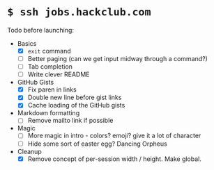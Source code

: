 # `$ ssh jobs.hackclub.com`

Todo before launching:

- Basics
    - [X] `exit` command
    - [ ] Better paging (can we get input midway through a command?)
    - [ ] Tab completion
    - [ ] Write clever README
- GitHub Gists
    - [X] Fix paren in links
    - [X] Double new line before gist links
    - [X] Cache loading of the GitHub gists
- Markdown formatting
    - [ ] Remove mailto link if possible
- Magic
    - [ ] More magic in intro - colors? emoji? give it a lot of character
    - [ ] Hide some sort of easter egg? Dancing Orpheus
- Cleanup
    - [X] Remove concept of per-session width / height. Make global.
